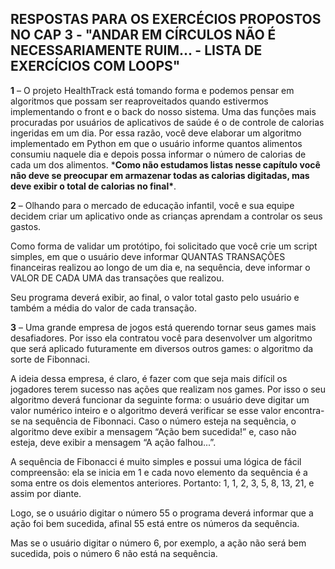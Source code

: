 ## RESPOSTAS PARA OS EXERCÉCIOS PROPOSTOS NO CAP 3 - "ANDAR EM CÍRCULOS NÃO É NECESSARIAMENTE RUIM... - LISTA DE EXERCÍCIOS COM LOOPS"

**1** – O projeto HealthTrack está tomando forma e podemos pensar em algoritmos que possam ser reaproveitados quando estivermos implementando o front e o back do nosso sistema. Uma das funções mais procuradas por usuários de aplicativos de saúde é o de controle de calorias ingeridas em um dia. Por essa razão, você deve elaborar um algoritmo implementado em Python em que o usuário informe quantos alimentos consumiu naquele dia e depois possa informar o número de calorias de cada um dos alimentos. ***Como não estudamos listas nesse capítulo você não deve se preocupar em armazenar todas as calorias digitadas, mas deve exibir o total de calorias no final\***.

**2** – Olhando para o mercado de educação infantil, você e sua equipe decidem criar um aplicativo onde as crianças aprendam a controlar os seus gastos.

Como forma de validar um protótipo, foi solicitado que você crie um script simples, em que o usuário deve informar QUANTAS TRANSAÇÕES financeiras realizou ao longo de um dia e, na sequência, deve informar o VALOR DE CADA UMA das transações que realizou.

Seu programa deverá exibir, ao final, o valor total gasto pelo usuário e também a média do valor de cada transação.

 

**3** – Uma grande empresa de jogos está querendo tornar seus games mais desafiadores. Por isso ela contratou você para desenvolver um algoritmo que será aplicado futuramente em diversos outros games: o algoritmo da sorte de Fibonnaci.

A ideia dessa empresa, é claro, é fazer com que seja mais difícil os jogadores terem sucesso nas ações que realizam nos games. Por isso o seu algoritmo deverá funcionar da seguinte forma: o usuário deve digitar um valor numérico inteiro e o algoritmo deverá verificar se esse valor encontra-se na sequência de Fibonnaci. Caso o número esteja na sequência, o algoritmo deve exibir a mensagem “Ação bem sucedida!” e, caso não esteja, deve exibir a mensagem “A ação falhou...”.

A sequência de Fibonacci é muito simples e possui uma lógica de fácil compreensão: ela se inicia em 1 e cada novo elemento da sequência é a soma entre os dois elementos anteriores. Portanto: 1, 1, 2, 3, 5, 8, 13, 21, e assim por diante.

Logo, se o usuário digitar o número 55 o programa deverá informar que a ação foi bem sucedida, afinal 55 está entre os números da sequência.

Mas se o usuário digitar o número 6, por exemplo, a ação não será bem sucedida, pois o número 6 não está na sequência.
